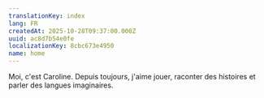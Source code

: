 ```yaml
---
translationKey: index
lang: FR
createdAt: 2025-10-28T09:37:00.000Z
uuid: ac8d7b54e0fe
localizationKey: 8cbc673e4950
name: home
---
```

Moi, c'est Caroline. Depuis toujours, j'aime jouer, raconter des histoires et parler des langues imaginaires.
